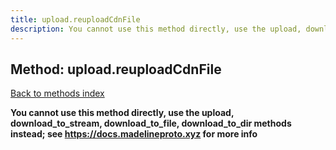 ```yaml
---
title: upload.reuploadCdnFile
description: You cannot use this method directly, use the upload, download_to_stream, download_to_file, download_to_dir methods instead; see https://docs.madelineproto.xyz for more info
---
```

## Method: upload.reuploadCdnFile  
[Back to methods index](index.md)


**You cannot use this method directly, use the upload, download_to_stream, download_to_file, download_to_dir methods instead; see https://docs.madelineproto.xyz for more info**




